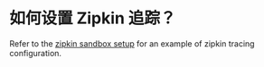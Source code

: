 # 如何设置 Zipkin 追踪？

Refer to the [zipkin sandbox setup](../start/sandboxes/zipkin_tracing.md#install-sandboxes-zipkin-tracing) for an example of zipkin tracing configuration.